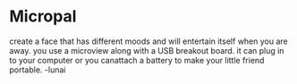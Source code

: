 # Micropal
create a face that has different moods and will entertain itself when you are away. you use a microview along with a 
USB breakout board. it can plug in to your computer or you canattach a battery to make your little friend portable.
-lunai
